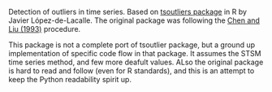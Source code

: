 Detection of outliers in time series. Based on [tsoutliers package](https://cran.r-project.org/web/packages/tsoutliers/index.html) in R by Javier López-de-Lacalle. The original package was following the [Chen and Liu (1993)](doi:10.2307/2290724) procedure.

This package is not a complete port of tsoutlier package, but a ground up implementation of specific code flow in that package. It assumes the STSM time series method, and few more deafult values. ALso the original package is hard to read and follow (even for R standards), and this is an attempt to keep the Python readability spirit up.